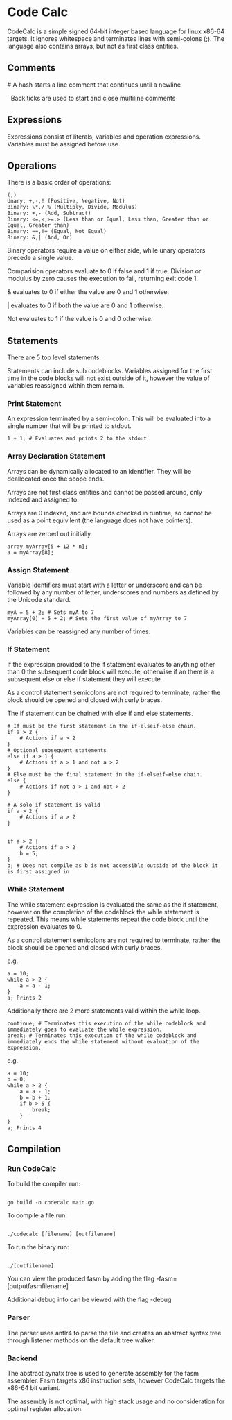 # Code Calc

CodeCalc is a simple signed 64-bit integer based language for linux x86-64 targets. It ignores whitespace and terminates lines with semi-colons (;). The language also contains arrays, but not as first class entities.

## Comments

\# A hash starts a line comment that continues until a newline

\` Back ticks are used to start and close multiline comments

## Expressions

Expressions consist of literals, variables and operation expressions. Variables must be assigned before use.

## Operations

There is a basic order of operations:

```
(,)
Unary: +,-,! (Positive, Negative, Not)
Binary: \*,/,% (Multiply, Divide, Modulus)
Binary: +,- (Add, Subtract)
Binary: <=,<,>=,> (Less than or Equal, Less than, Greater than or Equal, Greater than)
Binary: ==,!= (Equal, Not Equal)
Binary: &,| (And, Or)
```

Binary operators require a value on either side, while unary operators precede a single value.

Comparision operators evaluate to 0 if false and 1 if true. Division or modulus by zero causes the execution to fail, returning exit code 1.

& evaluates to 0 if either the value are 0 and 1 otherwise.

| evaluates to 0 if both the value are 0 and 1 otherwise.

Not evaluates to 1 if the value is 0 and 0 otherwise.

## Statements

There are 5 top level statements:

Statements can include sub codeblocks. Variables assigned for the first time in the code blocks will not exist outside of it, however the value of variables reassigned within them remain.

### Print Statement

An expression terminated by a semi-colon. This will be evaluated into a single number that will be printed to stdout.

```
1 + 1; # Evaluates and prints 2 to the stdout
```

### Array Declaration Statement

Arrays can be dynamically allocated to an identifier. They will be deallocated once the scope ends.

Arrays are not first class entities and cannot be passed around, only indexed and assigned to.

Arrays are 0 indexed, and are bounds checked in runtime, so cannot be used as a point equivilent (the language does not have pointers).

Arrays are zeroed out initially.

```
array myArray[5 + 12 * n];
a = myArray[8];
```

### Assign Statement

Variable identifiers must start with a letter or underscore and can be followed by any number of letter, underscores and numbers as defined by the Unicode standard.

```
myA = 5 + 2; # Sets myA to 7
myArray[0] = 5 + 2; # Sets the first value of myArray to 7
```

Variables can be reassigned any number of times.

### If Statement

If the expression provided to the if statement evaluates to anything other than 0 the subsequent code block will execute, otherwise if an there is a subsequent else or else if statement they will execute.

As a control statement semicolons are not required to terminate, rather the block should be opened and closed with curly braces.

The if statement can be chained with else if and else statements.

```
# If must be the first statement in the if-elseif-else chain.
if a > 2 {
    # Actions if a > 2
}
# Optional subsequent statements
else if a > 1 {
    # Actions if a > 1 and not a > 2
}
# Else must be the final statement in the if-elseif-else chain.
else {
    # Actions if not a > 1 and not > 2
}

# A solo if statement is valid
if a > 2 {
    # Actions if a > 2
}


if a > 2 {
    # Actions if a > 2
    b = 5;
}
b; # Does not compile as b is not accessible outside of the block it is first assigned in.
```

### While Statement

The while statement expression is evaluated the same as the if statement, however on the completion of the codeblock the while statement is repeated. This means while statements repeat the code block until the expression evaluates to 0.

As a control statement semicolons are not required to terminate, rather the block should be opened and closed with curly braces.

e.g.

```
a = 10;
while a > 2 {
    a = a - 1;
}
a; Prints 2
```

Additionally there are 2 more statements valid within the while loop.

```
continue; # Terminates this execution of the while codeblock and immediately goes to evaluate the while expression.
break; # Terminates this execution of the while codeblock and immediately ends the while statement without evaluation of the expression.
```

e.g.

```
a = 10;
b = 0;
while a > 2 {
    a = a - 1;
    b = b + 1;
    if b > 5 {
        break;
    }
}
a; Prints 4
```

## Compilation

### Run CodeCalc

To build the compiler run:

```

go build -o codecalc main.go

```

To compile a file run:

```

./codecalc [filename] [outfilename]

```

To run the binary run:

```

./[outfilename]

```

You can view the produced fasm by adding the flag -fasm=[outputfasmfilename]

Additional debug info can be viewed with the flag -debug

### Parser

The parser uses antlr4 to parse the file and creates an abstract syntax tree through listener methods on the default tree walker.

### Backend

The abstract synatx tree is used to generate assembly for the fasm assembler. Fasm targets x86 instruction sets, however CodeCalc targets the x86-64 bit variant.

The assembly is not optimal, with high stack usage and no consideration for optimal register allocation.
